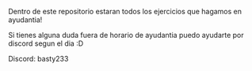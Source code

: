 Dentro de este repositorio estaran todos los ejercicios que hagamos en ayudantia!

Si tienes alguna duda fuera de horario de ayudantia puedo ayudarte por discord segun el dia :D

Discord: basty233
